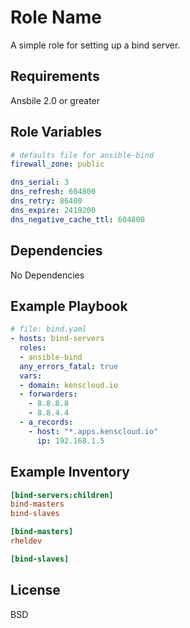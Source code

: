 Role Name
=========

A simple role for setting up a bind server.

Requirements
------------

Ansbile 2.0 or greater

Role Variables
--------------
```yaml
# defaults file for ansible-bind
firewall_zone: public

dns_serial: 3
dns_refresh: 604800
dns_retry: 86400
dns_expire: 2419200
dns_negative_cache_ttl: 604800
```
Dependencies
------------

No Dependencies

Example Playbook
----------------
```yaml
# file: bind.yaml
- hosts: bind-servers
  roles:
  - ansible-bind
  any_errors_fatal: true
  vars:
  - domain: kenscloud.io
  - forwarders:
    - 8.8.8.8
    - 8.8.4.4
  - a_records:
    - host: "*.apps.kenscloud.io"
      ip: 192.168.1.5
```
Example Inventory
-----------------
```ini
[bind-servers:children]
bind-masters
bind-slaves

[bind-masters]
rheldev

[bind-slaves]
```
License
-------

BSD
